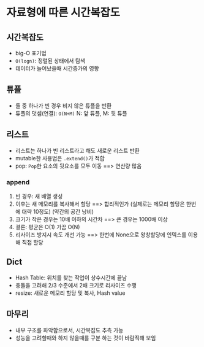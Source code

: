 # 자료형에 따른 시간복잡도

## 시간복잡도

* big-O 표기법
* `O(logn)`: 정렬된 상태에서 탐색
* 데이터가 늘어났을때 시간증가의 영향



## 튜플

* 둘 중 하나가 빈 경우 비지 않은 튜플을 반환
* 튜플의 덧셈(연결): `O(N+M)` N: 앞 튜플, M: 뒷 튜플



## 리스트

* 리스트는 하나가 빈 리스트라고 해도 새로운 리스트 반환
* mutable한 사용법은 `.extend()`가 적합
* pop: `Pop`한 요소의 뒷요소를 모두 이동 ==> 연산량 많음



### append

1. 빈 경우: 새 배열 생성
2. 이후는 새 메모리를 복사해서 할당 ==> 합리적인가 (실제로는 메모리 할당은 한번에 대략 10정도) (약간의 공간 낭비)
3. 크기가 작은 경우는 10배 이하의 시간차 ==> 큰 경우는 1000배 이상
4. 결론: 평균은 O(1) 가끔 O(N)
5. 리사이즈 방지시 속도 개선 가능 ==> 한번에 None으로 왕창할당에 인덱스를 이용해 직접 할당



## Dict

* Hash Table: 위치를 찾는 작업이 상수시간에 끝남
* 충돌을 고려해 2/3 수준에서 2배 크기로 리사이즈 수행
* resize: 새로운 메모리 할당 및 복사, Hash value 



## 마무리

* 내부 구조를 파악함으로서, 시간복잡도 추측 가능
* 성능을 고려할때와 하지 않을때를 구분 하는 것이 바람직해 보임